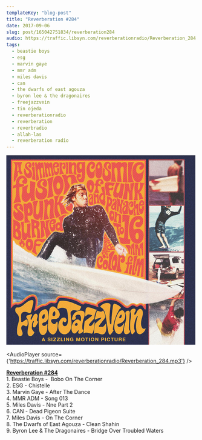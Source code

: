 ```yaml
---
templateKey: "blog-post"
title: "Reverberation #284"
date: 2017-09-06
slug: post/165042751834/reverberation284
audio: https://traffic.libsyn.com/reverberationradio/Reverberation_284.mp3
tags:
  - beastie boys
  - esg
  - marvin gaye
  - mmr adm
  - miles davis
  - can
  - the dwarfs of east agouza
  - byron lee & the dragonaires
  - freejazzvein
  - tin ojeda
  - reverberationradio
  - reverberation
  - reverbradio
  - allah-las
  - reverberation radio
---
```


![Reverberation #284](../images/b388b8cb1f956ffe5d545a09141cafb8aadba9039da554479ee68ed95816c41a.jpg)

<AudioPlayer source={'https://traffic.libsyn.com/reverberationradio/Reverberation_284.mp3'} />

<p><b><a href="https://traffic.libsyn.com/reverberationradio/Reverberation_284.mp3">Reverberation #284</a><br /></b>1. Beastie Boys - &nbsp;Bobo On The Corner<br />2. ESG - Chistelle<br />3. Marvin Gaye - After The Dance<br />4. MMR ADM - Song 013<br />5. Miles Davis - Nne Part 2<br />6. CAN - Dead Pigeon Suite<br />7. Miles Davis - On The Corner<br />8. The Dwarfs of East Agouza - Clean Shahin<br />9. Byron Lee &amp; The Dragonaires - Bridge Over Troubled Waters</p>
